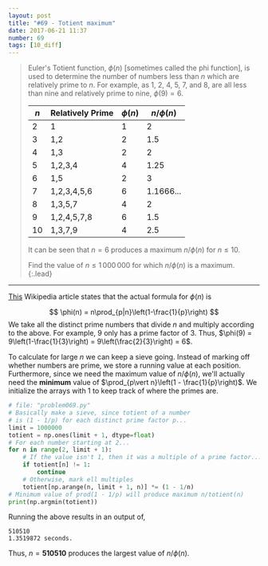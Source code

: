 ```yaml
---
layout: post
title: "#69 - Totient maximum"
date: 2017-06-21 11:37
number: 69
tags: [10_diff]
---
```

> Euler's Totient function, $\phi(n)$ [sometimes called the phi function], is used to determine the number of numbers less than $n$ which are relatively prime to $n$. For example, as 1, 2, 4, 5, 7, and 8, are all less than nine and relatively prime to nine, $\phi(9)=6$.
> 
> | $n$ | Relatively Prime | $\phi(n)$ | $n/\phi(n)$ |
> | ----- | ---------------- | ----------- | ------------- |
> | 2     | 1                | 1           | 2             |
> | 3     | 1,2              | 2           | 1.5           |
> | 4     | 1,3              | 2           | 2             |
> | 5     | 1,2,3,4          | 4           | 1.25          |
> | 6     | 1,5              | 2           | 3             |
> | 7     | 1,2,3,4,5,6      | 6           | 1.1666...     |
> | 8     | 1,3,5,7          | 4           | 2             |
> | 9     | 1,2,4,5,7,8      | 6           | 1.5           |
> | 10    | 1,3,7,9          | 4           | 2.5           |
> 
> It can be seen that $n=6$ produces a maximum $n/\phi(n)$ for $n\leq 10$.
> 
> Find the value of $n\leq 1\,000\,000$ for which $n/\phi(n)$ is a maximum.
{:.lead}
* * *

[This](https://en.wikipedia.org/wiki/Euler's_totient_function) Wikipedia article states that the actual formula for $\phi(n)$ is

$$
\phi(n) = n\prod_{p|n}\left(1-\frac{1}{p}\right)
$$
We take all the distinct prime numbers that divide $n$ and multiply according to the above. For example, 9 only has a prime factor of 3. Thus, $\phi(9) = 9\left(1-\frac{1}{3}\right) = 9\left(\frac{2}{3}\right) = 6$.

To calculate for large $n$ we can keep a sieve going. Instead of marking off whether numbers are prime, we store a running value at each position. Furthermore, since we need the maximum value of $n/\phi(n)$, we'll actually need the **minimum** value of $\prod_{p\vert n}\left(1 - \frac{1}{p}\right)$. We initialize the arrays with 1 to keep track of where the primes are. 
```python
# file: "problem069.py"
# Basically make a sieve, since totient of a number
# is (1 - 1/p) for each distinct prime factor p...
limit = 1000000
totient = np.ones(limit + 1, dtype=float)
# For each number starting at 2...
for n in range(2, limit + 1):
    # If the value isn't 1, then it was a multiple of a prime factor...
    if totient[n] != 1:
        continue
    # Otherwise, mark ell multiples
    totient[np.arange(n, limit + 1, n)] *= (1 - 1/n)
# Minimum value of prod(1 - 1/p) will produce maximum n/totient(n)
print(np.argmin(totient))
```
Running the above results in an output of,
```
510510
1.3519872 seconds.
```
Thus, $n=\mathbf{510510}$ produces the largest value of $n/\phi(n)$.